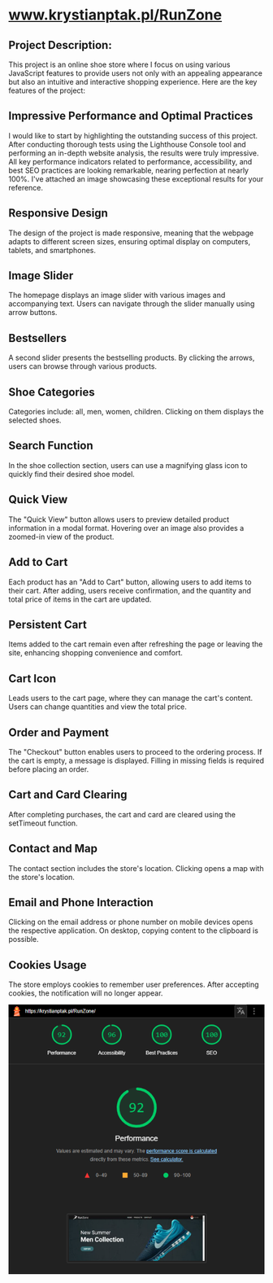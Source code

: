 # www.krystianptak.pl/RunZone
## Project Description:
This project is an online shoe store where I focus on using various JavaScript features to provide users not only with an appealing appearance but also an intuitive and interactive shopping experience. Here are the key features of the project:


## **Impressive Performance and Optimal Practices**
I would like to start by highlighting the outstanding success of this project. After conducting thorough tests using the Lighthouse Console tool and performing an in-depth website analysis, the results were truly impressive. All key performance indicators related to performance, accessibility, and best SEO practices are looking remarkable, nearing perfection at nearly 100%. I've attached an image showcasing these exceptional results for your reference.

## **Responsive Design**
The design of the project is made responsive, meaning that the webpage adapts to different screen sizes, ensuring optimal display on computers, tablets, and smartphones.

## **Image Slider**
The homepage displays an image slider with various images and accompanying text. Users can navigate through the slider manually using arrow buttons.

## **Bestsellers**
A second slider presents the bestselling products. By clicking the arrows, users can browse through various products.

## **Shoe Categories**
Categories include: all, men, women, children. Clicking on them displays the selected shoes.

## **Search Function**
In the shoe collection section, users can use a magnifying glass icon to quickly find their desired shoe model.

## **Quick View**
The "Quick View" button allows users to preview detailed product information in a modal format. Hovering over an image also provides a zoomed-in view of the product.

## **Add to Cart**
Each product has an "Add to Cart" button, allowing users to add items to their cart. After adding, users receive confirmation, and the quantity and total price of items in the cart are updated.

## **Persistent Cart**
Items added to the cart remain even after refreshing the page or leaving the site, enhancing shopping convenience and comfort.

## **Cart Icon**
Leads users to the cart page, where they can manage the cart's content. Users can change quantities and view the total price.

## **Order and Payment**
The "Checkout" button enables users to proceed to the ordering process. If the cart is empty, a message is displayed. Filling in missing fields is required before placing an order.

## **Cart and Card Clearing**
After completing purchases, the cart and card are cleared using the setTimeout function.

## **Contact and Map**
The contact section includes the store's location. Clicking opens a map with the store's location.

## **Email and Phone Interaction**
Clicking on the email address or phone number on mobile devices opens the respective application. On desktop, copying content to the clipboard is possible.

## **Cookies Usage**
The store employs cookies to remember user preferences. After accepting cookies, the notification will no longer appear.

<p align="center">
<img src="lighthouse.png">
</p>

